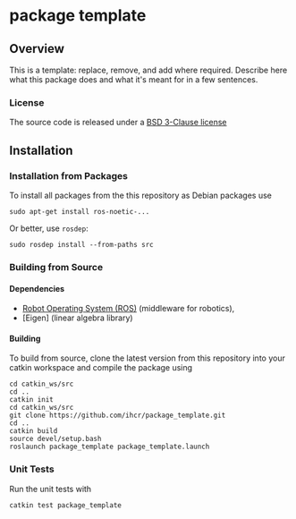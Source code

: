 # package template

## Overview

This is a template: replace, remove, and add where required. Describe here what 
this package does and what it's meant for in a few sentences.

### License

The source code is released under a [BSD 3-Clause license](package_template/LICENSE)


## Installation

### Installation from Packages

To install all packages from the this repository as Debian packages use

    sudo apt-get install ros-noetic-...
    
Or better, use `rosdep`:

	sudo rosdep install --from-paths src

### Building from Source

#### Dependencies

- [Robot Operating System (ROS)](http://wiki.ros.org) (middleware for robotics),
- [Eigen] (linear algebra library)

#### Building

To build from source, clone the latest version from this repository into your 
catkin workspace and compile the package using

	cd catkin_ws/src
    cd ..
    catkin init
    cd catkin_ws/src
	git clone https://github.com/ihcr/package_template.git
	cd ..
	catkin build
    source devel/setup.bash
    roslaunch package_template package_template.launch

### Unit Tests

Run the unit tests with

	catkin test package_template